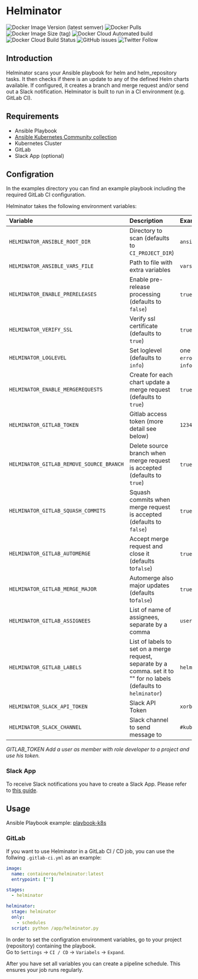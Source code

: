 # Helminator

![Docker Image Version (latest semver)](https://img.shields.io/docker/v/containeroo/helminator?style=flat-square)
![Docker Pulls](https://img.shields.io/docker/pulls/containeroo/helminator?style=flat-square)
![Docker Image Size (tag)](https://img.shields.io/docker/image-size/containeroo/helminator/latest?style=flat-square)
![Docker Cloud Automated build](https://img.shields.io/docker/cloud/automated/containeroo/helminator?style=flat-square)
![Docker Cloud Build Status](https://img.shields.io/docker/cloud/build/containeroo/helminator?style=flat-square)
![GitHub issues](https://img.shields.io/github/issues/containeroo/helminator?style=flat-square)
![Twitter Follow](https://img.shields.io/twitter/follow/containeroo?style=social)

## Introduction

Helminator scans your Ansible playbook for helm and helm_repository tasks.
It then checks if there is an update to any of the defined Helm charts available. If configured, it creates a branch and merge request and/or send out a Slack notification.
Helminator is built to run in a CI environment (e.g. GitLab CI).

## Requirements

- Ansible Playbook
- [Ansible Kubernetes Community collection](https://github.com/ansible-collections/community.kubernetes)
- Kubernetes Cluster
- GitLab
- Slack App (optional)

## Configration

In the examples directory you can find an example playbook including the required GitLab CI configuration.

Helminator takes the following environment variables:

| Variable                                 | Description                                                                                                          | Example                                                |
| :--------------------------------------- | :------------------------------------------------------------------------------------------------------------------- | :----------------------------------------------------- |
| `HELMINATOR_ANSIBLE_ROOT_DIR`            | Directory to scan (defaults to `CI_PROJECT_DIR`)                                                                     | `ansible/`                                             |
| `HELMINATOR_ANSIBLE_VARS_FILE`           | Path to file with extra variables                                                                                    | `vars/main.yml`                                        |
| `HELMINATOR_ENABLE_PRERELEASES`          | Enable pre-release processing (defaults to `false`)                                                                  | `true` or `false`                                      |
| `HELMINATOR_VERIFY_SSL`                  | Verify ssl certificate (defaults to `true`)                                                                          | `true` or `false`                                      |
| `HELMINATOR_LOGLEVEL`                    | Set loglevel (defaults to `info`)                                                                                    | one of `critical`, `error`, `warning`, `info`, `debug` |
| `HELMINATOR_ENABLE_MERGEREQUESTS`        | Create for each chart update a merge request (defaults to `true`)                                                    | `true` or `false`                                      |
| `HELMINATOR_GITLAB_TOKEN`                | Gitlab access token (more detail see below)                                                                          | `12345678`                                             |
| `HELMINATOR_GITLAB_REMOVE_SOURCE_BRANCH` | Delete source branch when merge request is accepted (defaults to `true`)                                             | `true` or `false`                                      |
| `HELMINATOR_GITLAB_SQUASH_COMMITS`       | Squash commits when merge request is accepted (defaults to `false`)                                                  | `true` or `false`                                      |
| `HELMINATOR_GITLAB_AUTOMERGE`            | Accept merge request and close it (defaults to`false`)                                                               | `true` or `false`                                      |
| `HELMINATOR_GITLAB_MERGE_MAJOR`          | Automerge also major updates (defaults to`false`)                                                                    | `true` or `false`                                      |
| `HELMINATOR_GITLAB_ASSIGNEES`            | List of name of assignees, separate by a comma                                                                       | `user1,user2`                                          |
| `HELMINATOR_GITLAB_LABELS`               | List of labels to set on a merge request, separate by a comma. set it to "" for no labels (defaults to `helminator`) | `helm,update,k8s`                                      |
| `HELMINATOR_SLACK_API_TOKEN`             | Slack API Token                                                                                                      | `xorb-abc-def`                                         |
| `HELMINATOR_SLACK_CHANNEL`               | Slack channel to send message to                                                                                     | `#kubernetes`                                          |

*GITLAB_TOKEN*
*Add a user as member with role developer to a project and use his token.*

### Slack App

To receive Slack notifications you have to create a Slack App. Please refer to [this guide](https://github.com/slackapi/python-slackclient/blob/master/tutorial/01-creating-the-slack-app.md).

## Usage

Ansible Playbook example: [playbook-k8s](https://github.com/containeroo/playbook-k8s)

### GitLab

If you want to use Helminator in a GitLab CI / CD job, you can use the follwing `.gitlab-ci.yml` as an example:

```yaml
image:
  name: containeroo/helminator:latest
  entrypoint: [""]

stages:
  - helminator

helminator:
  stage: helminator
  only:
    - schedules
  script: python /app/helminator.py
```

In order to set the configration environment variables, go to your project (repository) containing the playbook.  
Go to `Settings` -> `CI / CD` -> `Variabels` -> `Expand`.

After you have set all variables you can create a pipeline schedule. This ensures your job runs regularly.
